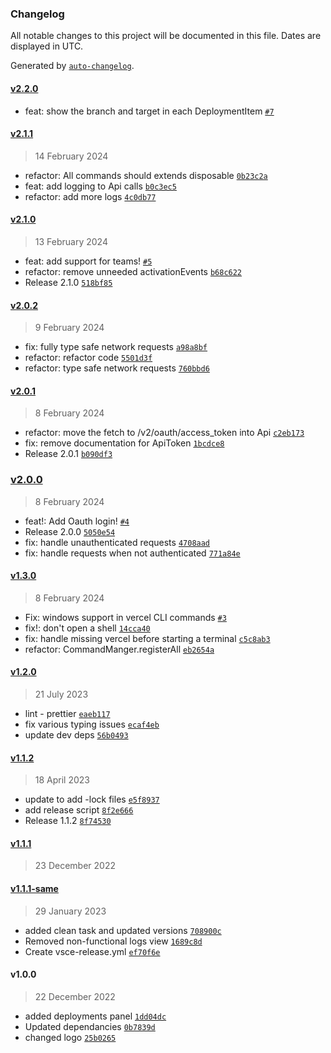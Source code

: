 ### Changelog

All notable changes to this project will be documented in this file. Dates are displayed in UTC.

Generated by [`auto-changelog`](https://github.com/CookPete/auto-changelog).

#### [v2.2.0](https://github.com/aarondill/Vercel-Project-Manager/compare/v2.1.1...v2.2.0)

- feat: show the branch and target in each DeploymentItem [`#7`](https://github.com/aarondill/Vercel-Project-Manager/pull/7)

#### [v2.1.1](https://github.com/aarondill/Vercel-Project-Manager/compare/v2.1.0...v2.1.1)

> 14 February 2024

- refactor: All commands should extends disposable [`0b23c2a`](https://github.com/aarondill/Vercel-Project-Manager/commit/0b23c2a487a4f11c1462e8a69f179b1c6f14f05c)
- feat: add logging to Api calls [`b0c3ec5`](https://github.com/aarondill/Vercel-Project-Manager/commit/b0c3ec59d11c3235c82e152a0a3a1d2c429ac07a)
- refactor: add more logs [`4c0db77`](https://github.com/aarondill/Vercel-Project-Manager/commit/4c0db77809f77905cde10c4cb467a7543e755586)

#### [v2.1.0](https://github.com/aarondill/Vercel-Project-Manager/compare/v2.0.2...v2.1.0)

> 13 February 2024

- feat: add support for teams! [`#5`](https://github.com/aarondill/Vercel-Project-Manager/pull/5)
- refactor: remove unneeded activationEvents [`b68c622`](https://github.com/aarondill/Vercel-Project-Manager/commit/b68c622821cc7dfb08f5a75c42c30615fec724db)
- Release 2.1.0 [`518bf85`](https://github.com/aarondill/Vercel-Project-Manager/commit/518bf85a0cbfb9021041de5af666406518fdb2bc)

#### [v2.0.2](https://github.com/aarondill/Vercel-Project-Manager/compare/v2.0.1...v2.0.2)

> 9 February 2024

- fix: fully type safe network requests [`a98a8bf`](https://github.com/aarondill/Vercel-Project-Manager/commit/a98a8bf6ea13799cb216456ce1db9c91db7ac5ef)
- refactor: refactor code [`5501d3f`](https://github.com/aarondill/Vercel-Project-Manager/commit/5501d3f27a931459bf9f00cbd4775c1d35864a2f)
- refactor: type safe network requests [`760bbd6`](https://github.com/aarondill/Vercel-Project-Manager/commit/760bbd665023052e831a47642d8895b8b8c66794)

#### [v2.0.1](https://github.com/aarondill/Vercel-Project-Manager/compare/v2.0.0...v2.0.1)

> 8 February 2024

- refactor: move the fetch to /v2/oauth/access_token into Api [`c2eb173`](https://github.com/aarondill/Vercel-Project-Manager/commit/c2eb17398693416e69e7b725c3d85336816a4c69)
- fix: remove documentation for ApiToken [`1bcdce8`](https://github.com/aarondill/Vercel-Project-Manager/commit/1bcdce85f28aa559697f33af32a2f48e3e101ac0)
- Release 2.0.1 [`b090df3`](https://github.com/aarondill/Vercel-Project-Manager/commit/b090df3a8d41c06d54190c4ba4628c0b01582d53)

### [v2.0.0](https://github.com/aarondill/Vercel-Project-Manager/compare/v1.3.0...v2.0.0)

> 8 February 2024

- feat!: Add Oauth login! [`#4`](https://github.com/aarondill/Vercel-Project-Manager/pull/4)
- Release 2.0.0 [`5050e54`](https://github.com/aarondill/Vercel-Project-Manager/commit/5050e547fd98dc4fe39db5b8fb2150fd55136f3c)
- fix: handle unauthenticated requests [`4708aad`](https://github.com/aarondill/Vercel-Project-Manager/commit/4708aadbe4762106afbc620b5a6fefa21eba0211)
- fix: handle requests when not authenticated [`771a84e`](https://github.com/aarondill/Vercel-Project-Manager/commit/771a84ef0fffd43f19ad8f4d5d661271b46d36e6)

#### [v1.3.0](https://github.com/aarondill/Vercel-Project-Manager/compare/v1.2.0...v1.3.0)

> 8 February 2024

- Fix: windows support in vercel CLI commands [`#3`](https://github.com/aarondill/Vercel-Project-Manager/pull/3)
- fix!: don't open a shell [`14cca40`](https://github.com/aarondill/Vercel-Project-Manager/commit/14cca40f41b846504c4f3cd1189cfbc78fc20f7c)
- fix: handle missing vercel before starting a terminal [`c5c8ab3`](https://github.com/aarondill/Vercel-Project-Manager/commit/c5c8ab31dfe9546b765944db2a6850549aad9cec)
- refactor: CommandManger.registerAll [`eb2654a`](https://github.com/aarondill/Vercel-Project-Manager/commit/eb2654a86008f9cba0df065e9b91609575829622)

#### [v1.2.0](https://github.com/aarondill/Vercel-Project-Manager/compare/v1.1.2...v1.2.0)

> 21 July 2023

- lint - prettier [`eaeb117`](https://github.com/aarondill/Vercel-Project-Manager/commit/eaeb117e37daf9570590d35e489515cdf6a0dd1d)
- fix various typing issues [`ecaf4eb`](https://github.com/aarondill/Vercel-Project-Manager/commit/ecaf4eb9f5e0cc0c277641816e44e8b6cb5475da)
- update dev deps [`56b0493`](https://github.com/aarondill/Vercel-Project-Manager/commit/56b049333e06ff2ef25f086ed65b6405d4600e60)

#### [v1.1.2](https://github.com/aarondill/Vercel-Project-Manager/compare/v1.1.1...v1.1.2)

> 18 April 2023

- update to add -lock files [`e5f8937`](https://github.com/aarondill/Vercel-Project-Manager/commit/e5f893710f2a34dba71c90dff8965c96b705173a)
- add release script [`8f2e666`](https://github.com/aarondill/Vercel-Project-Manager/commit/8f2e666f521bd2d58119384b5073bc9049167aef)
- Release 1.1.2 [`8f74530`](https://github.com/aarondill/Vercel-Project-Manager/commit/8f7453025e65993aa099d5a363ce83f3c3188161)

#### [v1.1.1](https://github.com/aarondill/Vercel-Project-Manager/compare/v1.1.1-same...v1.1.1)

> 23 December 2022

#### [v1.1.1-same](https://github.com/aarondill/Vercel-Project-Manager/compare/v1.0.0...v1.1.1-same)

> 29 January 2023

- added clean task and updated versions [`708900c`](https://github.com/aarondill/Vercel-Project-Manager/commit/708900c007d5d2fb65e38f930d9f9b0907b2dcdd)
- Removed non-functional logs view [`1689c8d`](https://github.com/aarondill/Vercel-Project-Manager/commit/1689c8dce933d9730838da3771365ec3d759f640)
- Create vsce-release.yml [`ef70f6e`](https://github.com/aarondill/Vercel-Project-Manager/commit/ef70f6ec327c8591393da05ae65b4d122b9fc187)

#### v1.0.0

> 22 December 2022

- added deployments panel [`1dd04dc`](https://github.com/aarondill/Vercel-Project-Manager/commit/1dd04dcdbab54835ca82b9b29368ee93c07f4a98)
- Updated dependancies [`0b7839d`](https://github.com/aarondill/Vercel-Project-Manager/commit/0b7839d50b0afcffafa3029a1af82dbde3ca0777)
- changed logo [`25b0265`](https://github.com/aarondill/Vercel-Project-Manager/commit/25b026531c260a08ca28efdbd6d460105f7e4998)
